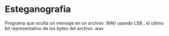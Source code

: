 # Esteganografia
Programa que oculta un mensaje en un archivo .WAV usando LSB , el ultimo bit representativo de los bytes del archivo .wav
